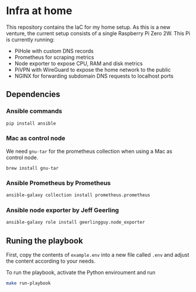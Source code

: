 # Infra at home

This repository contains the IaC for my home setup. As this is a new venture,
the current setup consists of a single Raspberry Pi Zero 2W. 
This Pi is currently running:

- PiHole with custom DNS records
- Prometheus for scraping metrics
- Node exporter to expose CPU, RAM and disk metrics
- PiVPN with WireGuard to expose the home network to the public
- NGINX for forwarding subdomain DNS requests to localhost ports

## Dependencies

### Ansible commands

```bash
pip install ansible
```

### Mac as control node

We need `gnu-tar` for the prometheus collection when using a Mac as control node.

```
brew install gnu-tar
```

### Ansible Prometheus by Prometheus

```bash
ansible-galaxy collection install prometheus.prometheus
```

### Ansible node exporter by Jeff Geerling

```bash
ansible-galaxy role install geerlingguy.node_exporter
```

## Runing the playbook

First, copy the contents of `example.env` into a new file called `.env` and
adjust the content according to your needs.

To run the playbook, activate the Python enviroument and run

```bash
make run-playbook
```